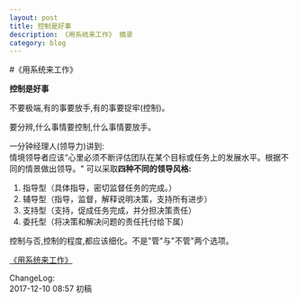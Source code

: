 ```yaml
---
layout: post
title: 控制是好事
description: 《用系统来工作》 摘录
category: blog
---
```



#《用系统来工作》  

**控制是好事**  

不要极端,有的事要放手,有的事要捉牢(控制)。   

要分辨,什么事情要控制,什么事情要放手。  

一分钟经理人(领导力)讲到:  
情境领导者应该“心里必须不断评估团队在某个目标或任务上的发展水平。根据不同的情景做出领导。"
可以采取**四种不同的领导风格:**  

1. 指导型（具体指导，密切监督任务的完成。）
2. 辅导型（指导，监督，解释说明决策，支持所有进步）  
3. 支持型（支持，促成任务完成，并分担决策责任）  
4. 委托型（将决策和解决问题的责任托付给下属）  
    
控制与否,控制的程度,都应该细化。不是"管"与"不管"两个选项。  


[《用系统来工作》](https://book.douban.com/subject_search?search_text=用系统来工作)

ChangeLog:  
2017-12-10 08:57 初稿  

